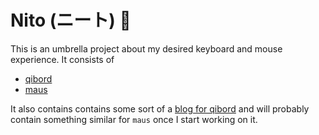 # Nito (ニート) 🌸

This is an umbrella project about my desired keyboard and mouse experience. It consists of

* [qibord](qibord/Readme.md)
* [maus](maus/Readme.md)

It also contains contains some sort of a [blog for qibord](qibord/captains_log/toc.md) and will probably contain something similar for `maus` once I start working on it.
